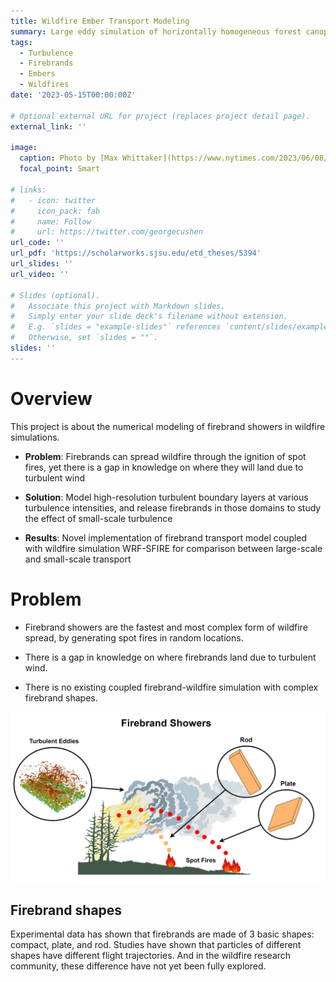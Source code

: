 ```yaml
---
title: Wildfire Ember Transport Modeling
summary: Large eddy simulation of horizontally homogeneous forest canopy for validation of PALM.
tags:
  - Turbulence
  - Firebrands
  - Embers
  - Wildfires
date: '2023-05-15T00:00:00Z'

# Optional external URL for project (replaces project detail page).
external_link: ''

image:
  caption: Photo by [Max Whittaker](https://www.nytimes.com/2023/06/08/opinion/smoke-air-quality-what-started-the-wildfire.html) on NY Times
  focal_point: Smart

# links:
#   - icon: twitter
#     icon_pack: fab
#     name: Follow
#     url: https://twitter.com/georgecushen
url_code: ''
url_pdf: 'https://scholarworks.sjsu.edu/etd_theses/5394'
url_slides: ''
url_video: ''

# Slides (optional).
#   Associate this project with Markdown slides.
#   Simply enter your slide deck's filename without extension.
#   E.g. `slides = "example-slides"` references `content/slides/example-slides.md`.
#   Otherwise, set `slides = ""`.
slides: ''
---
```


# Overview
This project is about the numerical modeling of firebrand showers in wildfire simulations.

- **Problem**: Firebrands can spread wildfire through the ignition of spot fires, yet there is a gap in knowledge on where they will land due to turbulent wind 

- **Solution**: Model high-resolution turbulent boundary layers at various turbulence intensities, and release firebrands in those domains to study the effect of small-scale turbulence 

- **Results**: Novel implementation of firebrand transport model coupled with wildfire simulation WRF-SFIRE for comparison between large-scale and small-scale transport


# Problem
- Firebrand showers are the fastest and most complex form of wildfire spread, by generating spot fires in random locations. 

- There is a gap in knowledge on where firebrands land due to turbulent wind. 

- There is no existing coupled firebrand-wildfire simulation with complex firebrand shapes.

![Alt text](image.png)

## Firebrand shapes
Experimental data has shown that firebrands are made of 3 basic shapes: compact, plate, and rod. Studies have shown that particles of different shapes have different flight trajectories. And in the wildfire research community, these difference have not yet been fully explored.